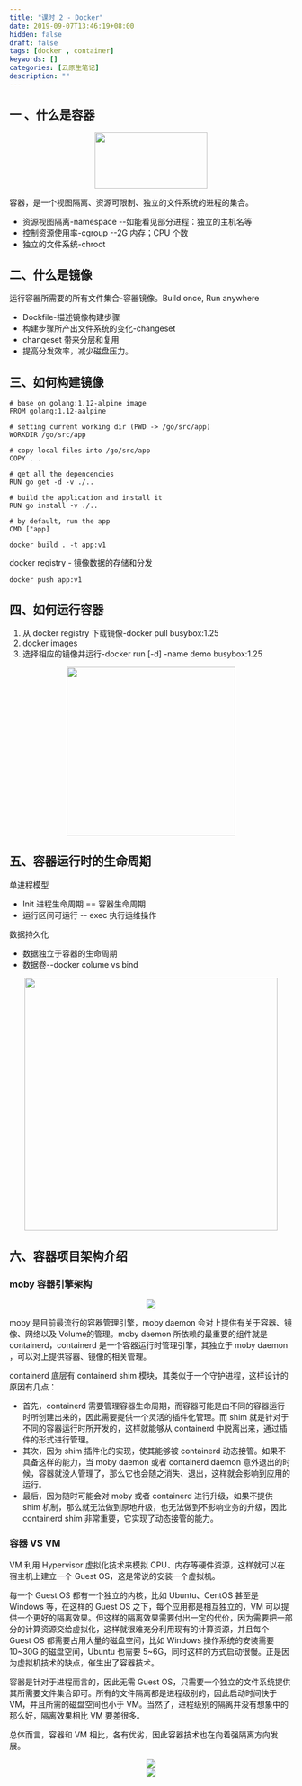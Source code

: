 ```yaml
---
title: "课时 2 - Docker"
date: 2019-09-07T13:46:19+08:00
hidden: false
draft: false
tags: [docker , container]
keywords: []
categories: [云原生笔记]
description: ""
---
```


## 一 、什么是容器

<div align="center">
  <img src="/img/cloud_native/docker/container.png" width="200" height="100">
</div>

容器，是一个视图隔离、资源可限制、独立的文件系统的进程的集合。

- 资源视图隔离-namespace   --如能看见部分进程：独立的主机名等
- 控制资源使用率-cgroup --2G 内存；CPU 个数
- 独立的文件系统-chroot

## 二、什么是镜像

运行容器所需要的所有文件集合-容器镜像。Build once, Run anywhere

- Dockfile-描述镜像构建步骤
- 构建步骤所产出文件系统的变化-changeset
- changeset 带来分层和复用
- 提高分发效率，减少磁盘压力。

## 三、如何构建镜像

    # base on golang:1.12-alpine image
    FROM golang:1.12-aalpine

    # setting current working dir (PWD -> /go/src/app)
    WORKDIR /go/src/app

    # copy local files into /go/src/app
    COPY . .

    # get all the depencencies
    RUN go get -d -v ./..

    # build the application and install it
    RUN go install -v ./..

    # by default, run the app
    CMD ["app]

    docker build . -t app:v1

docker registry - 镜像数据的存储和分发

    docker push app:v1

## 四、如何运行容器

1. 从 docker registry 下载镜像-docker pull busybox:1.25
1. docker images
1. 选择相应的镜像并运行-docker run [-d] -name demo busybox:1.25

<div align="center">
  <img src="/img/cloud_native/docker/docker_register.png" width="300">
</div>

## 五、容器运行时的生命周期

单进程模型

- Init 进程生命周期 == 容器生命周期
- 运行区间可运行 -- exec 执行运维操作

数据持久化

- 数据独立于容器的生命周期
- 数据卷--docker colume vs bind

<div align="center">
  <img src="/img/cloud_native/docker/container_volume.png" width="450">
</div>

## 六、容器项目架构介绍

### moby 容器引擎架构

<div align="center">
  <img src="/img/cloud_native/docker/moby.png">
</div>

moby 是目前最流行的容器管理引擎，moby daemon 会对上提供有关于容器、镜像、网络以及 Volume的管理。moby daemon 所依赖的最重要的组件就是 containerd，containerd 是一个容器运行时管理引擎，其独立于 moby daemon ，可以对上提供容器、镜像的相关管理。

containerd 底层有 containerd shim 模块，其类似于一个守护进程，这样设计的原因有几点：

- 首先，containerd 需要管理容器生命周期，而容器可能是由不同的容器运行时所创建出来的，因此需要提供一个灵活的插件化管理。而 shim 就是针对于不同的容器运行时所开发的，这样就能够从 containerd 中脱离出来，通过插件的形式进行管理。
- 其次，因为 shim 插件化的实现，使其能够被 containerd 动态接管。如果不具备这样的能力，当 moby daemon 或者 containerd daemon 意外退出的时候，容器就没人管理了，那么它也会随之消失、退出，这样就会影响到应用的运行。
- 最后，因为随时可能会对 moby 或者 containerd 进行升级，如果不提供 shim 机制，那么就无法做到原地升级，也无法做到不影响业务的升级，因此 containerd shim 非常重要，它实现了动态接管的能力。

### 容器 VS VM

VM 利用 Hypervisor 虚拟化技术来模拟 CPU、内存等硬件资源，这样就可以在宿主机上建立一个 Guest OS，这是常说的安装一个虚拟机。

每一个 Guest OS 都有一个独立的内核，比如 Ubuntu、CentOS 甚至是 Windows 等，在这样的 Guest OS 之下，每个应用都是相互独立的，VM 可以提供一个更好的隔离效果。但这样的隔离效果需要付出一定的代价，因为需要把一部分的计算资源交给虚拟化，这样就很难充分利用现有的计算资源，并且每个 Guest OS 都需要占用大量的磁盘空间，比如 Windows 操作系统的安装需要 10~30G 的磁盘空间，Ubuntu 也需要 5~6G，同时这样的方式启动很慢。正是因为虚拟机技术的缺点，催生出了容器技术。

容器是针对于进程而言的，因此无需 Guest OS，只需要一个独立的文件系统提供其所需要文件集合即可。所有的文件隔离都是进程级别的，因此启动时间快于 VM，并且所需的磁盘空间也小于 VM。当然了，进程级别的隔离并没有想象中的那么好，隔离效果相比 VM 要差很多。

总体而言，容器和 VM 相比，各有优劣，因此容器技术也在向着强隔离方向发展。

<div align="center">
  <img src="/img/cloud_native/docker/container_vm.png">
</div>

<div align="center">
  <img src="/img/cloud_native/docker/logo.png">
</div>